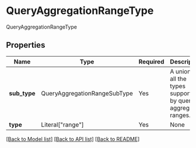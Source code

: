 # QueryAggregationRangeType

QueryAggregationRangeType

## Properties
Name | Type | Required | Description |
------------ | ------------- | ------------- | ------------- |
**sub_type** | QueryAggregationRangeSubType | Yes | A union of all the types supported by query aggregation ranges.  |
**type** | Literal["range"] | Yes | None |


[[Back to Model list]](../../README.md#documentation-for-models) [[Back to API list]](../../README.md#documentation-for-api-endpoints) [[Back to README]](../../README.md)
